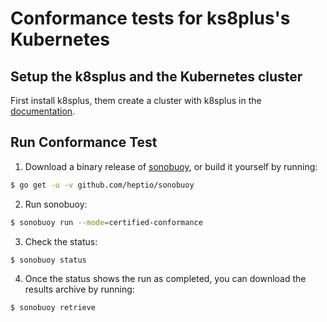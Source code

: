 # Conformance tests for ks8plus's Kubernetes

## Setup the k8splus and the Kubernetes cluster
First install k8splus, them create a cluster with k8splus in the [documentation](https://lionelpang.github.io/k8splus/docs/index.html).

## Run Conformance Test

1. Download a binary release of [sonobuoy](https://github.com/heptio/sonobuoy/releases), or build it yourself by running:
```sh
$ go get -u -v github.com/heptio/sonobuoy
```

2. Run sonobuoy:
```sh
$ sonobuoy run --mode=certified-conformance
```

3. Check the status:
```sh
$ sonobuoy status
```

4. Once the status shows the run as completed, you can download the results archive by running:
```sh
$ sonobuoy retrieve
```
